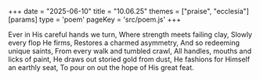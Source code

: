 +++
date = "2025-06-10"
title = "10.06.25"
themes = ["praise", "ecclesia"]
[params]
  type = 'poem'
  pageKey = 'src/poem.js'
+++

Ever in His careful hands we turn,
Where strength meets failing clay,
Slowly every flop He firms,
Restores a charmed asymmetry,
And so redeeming unique saints,
From every walk and tumbled crawl,
All handles, mouths and licks of paint,
He draws out storied gold from dust,
He fashions for Himself an earthly seat,
To pour on out the hope of His great feat.
